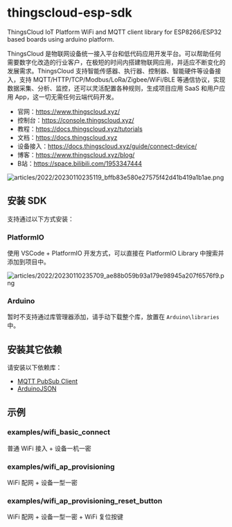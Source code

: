 # thingscloud-esp-sdk
ThingsCloud IoT Platform WiFi and MQTT client library for ESP8266/ESP32 based boards using arduino platform.

ThingsCloud 是物联网设备统一接入平台和低代码应用开发平台。可以帮助任何需要数字化改造的行业客户，在极短的时间内搭建物联网应用，并适应不断变化的发展需求。ThingsCloud 支持智能传感器、执行器、控制器、智能硬件等设备接入，支持 MQTT/HTTP/TCP/Modbus/LoRa/Zigbee/WiFi/BLE 等通信协议，实现数据采集、分析、监控，还可以灵活配置各种规则，生成项目应用 SaaS 和用户应用 App，这一切无需任何云端代码开发。

- 官网：https://www.thingscloud.xyz/
- 控制台：https://console.thingscloud.xyz/
- 教程：https://docs.thingscloud.xyz/tutorials
- 文档：https://docs.thingscloud.xyz
- 设备接入：https://docs.thingscloud.xyz/guide/connect-device/
- 博客：https://www.thingscloud.xyz/blog/
- B站：https://space.bilibili.com/1953347444


![articles/2022/20230110235119_bffb83e580e27575f42d41b419a1b1ae.png](https://img-1300291923.cos.ap-beijing.myqcloud.com/articles/2022/20230110235119_bffb83e580e27575f42d41b419a1b1ae.png)



## 安装 SDK

支持通过以下方式安装：

### **PlatformIO**

使用 VSCode + PlatformIO 开发方式，可以直接在 PlatformIO Library 中搜索并添加到项目中。

![articles/2022/20230110235709_ae88b059b93a179e98945a207f6576f9.png](https://img-1300291923.cos.ap-beijing.myqcloud.com/articles/2022/20230110235709_ae88b059b93a179e98945a207f6576f9.png)

### **Arduino**

暂时不支持通过库管理器添加，请手动下载整个库，放置在 `Arduino\libraries` 中。

## 安装其它依赖

请安装以下依赖库：

- [MQTT PubSub Client](https://github.com/knolleary/pubsubclient)
- [ArduinoJSON](https://github.com/bblanchon/ArduinoJson)


## 示例

### examples/wifi_basic_connect

普通 WiFi 接入 + 设备一机一密


### examples/wifi_ap_provisioning

WiFi 配网 + 设备一型一密

### examples/wifi_ap_provisioning_reset_button

WiFi 配网 + 设备一型一密 + WiFi 复位按键